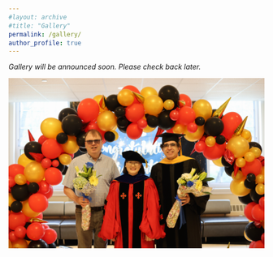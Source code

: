 ```yaml
---
#layout: archive
#title: "Gallery"
permalink: /gallery/
author_profile: true
---
```


<!-- You can show a short placeholder instead -->
*Gallery will be announced soon. Please check back later.*

![Photo of commencement](/images/commencement.JPG)
